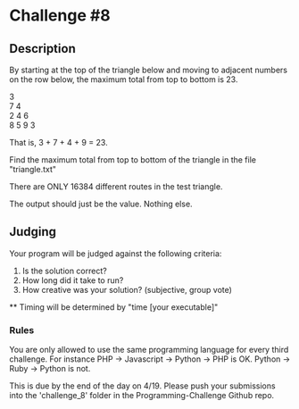 Challenge #8
============

## Description

By starting at the top of the triangle below and moving to adjacent numbers on the row below, the maximum total from top to bottom is 23.

3<br />
7 4 <br />
2 4 6<br />
8 5 9 3<br />

That is, 3 + 7 + 4 + 9 = 23.

Find the maximum total from top to bottom of the triangle in the file "triangle.txt"

There are ONLY 16384 different routes in the test triangle.

The output should just be the value. Nothing else. 

## Judging

Your program will be judged against the following criteria:

1. Is the solution correct?
2. How long did it take to run?
3. How creative was your solution? (subjective, group vote)

** Timing will be determined by "time [your executable]"

### Rules

You are only allowed to use the same programming language for every third challenge.  For instance PHP -> Javascript -> Python -> PHP is OK.  Python -> Ruby -> Python is not.

This is due by the end of the day on 4/19. Please push your submissions into the 'challenge_8' folder in the Programming-Challenge Github repo.